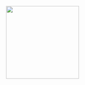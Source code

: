 <div id="header" align="center">
  <img src="https://media.giphy.com/media/oVSBNru0O2OlnLzeVb/giphy.gif" width="200"/>
</div>

